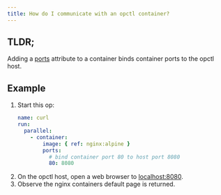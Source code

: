 ```yaml
---
title: How do I communicate with an opctl container?
---
```


## TLDR;
Adding a [ports](../../reference/opspec/op-directory/op/call/container/index#ports) attribute to a container binds container ports to the opctl host.

## Example
1. Start this op: 
    ```yaml
    name: curl
    run:
      parallel:
        - container:
            image: { ref: nginx:alpine }
            ports:
              # bind container port 80 to host port 8080
              80: 8080
    ```
1. On the opctl host, open a web browser to [localhost:8080](localhost:8080).
1. Observe the nginx containers default page is returned. 